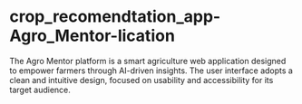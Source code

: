 # crop_recomendtation_app-Agro_Mentor-lication
The Agro Mentor platform is a smart agriculture web application designed to empower farmers through AI-driven insights. The user interface adopts a clean and intuitive design, focused on usability and accessibility for its target audience.  
